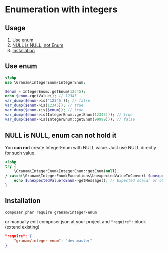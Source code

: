# Enumeration with integers

## <span id="usage">Usage</span>
1. [Use enum](#use-enum)
2. [NULL is NULL, not Enum](#null-is-null-enum-can-not-hold-it)
3. [Installation](#installation)

## Use enum
```php
<?php
use \Granam\IntegerEnum\IntegerEnum;

$enum = IntegerEnum::getEnum(12345);
echo $enum->getValue(); // 12345
var_dump($enum->is('12345')); // false
var_dump($enum->is(12345)); // true
var_dump($enum->is($enum)); // true
var_dump($enum->is(IntegerEnum::getEnum(12345))); // true
var_dump($enum->is(IntegerEnum::getEnum(99999))); // false
```

## NULL is NULL, enum can not hold it
You **can not** create IntegerEnum with NULL value. Just use NULL directly for such value.

```php
<?php
try {
    \Granam\IntegerEnum\IntegerEnum::getEnum(null);
} catch(\Granam\IntegerEnum\Exceptions\UnexpectedValueToConvert $unexpectedValueToEnum) {
    echo $unexpectedValueToEnum->getMessage(); // Expected scalar or object with __toString method on strict mode, got NULL
}
```

## Installation

```bash
composer.phar require granam/integer-enum
```

or manually edit composer.json at your project and `"require":` block (extend existing)

```json
"require": {
    "granam/integer-enum": "dev-master"
}
```